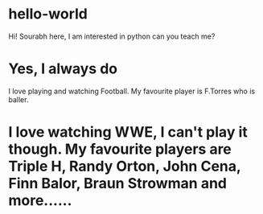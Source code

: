 # hello-world
Hi! Sourabh here, I am interested in python can you teach me?
# Yes, I always do
I love playing and watching Football. My favourite player is F.Torres who is baller.
# I love watching WWE, I can't play it though. My favourite players are Triple H, Randy Orton, John Cena, Finn Balor, Braun Strowman and more......
